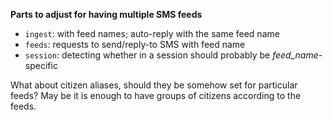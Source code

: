 
**Parts to adjust for having multiple SMS feeds**

+ `ingest`: with feed names; auto-reply with the same feed name
+ `feeds`: requests to send/reply-to SMS with feed name
+ `session`: detecting whether in a session should probably be *feed_name*-specific

What about citizen aliases, should they be somehow set for particular feeds?
May be it is enough to have groups of citizens according to the feeds.

